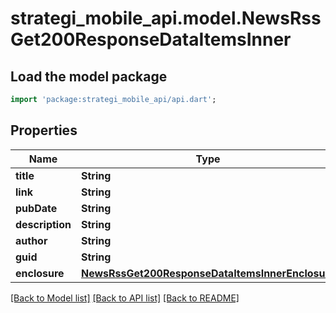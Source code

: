 # strategi_mobile_api.model.NewsRssGet200ResponseDataItemsInner

## Load the model package
```dart
import 'package:strategi_mobile_api/api.dart';
```

## Properties
Name | Type | Description | Notes
------------ | ------------- | ------------- | -------------
**title** | **String** |  | [optional] 
**link** | **String** |  | [optional] 
**pubDate** | **String** |  | [optional] 
**description** | **String** |  | [optional] 
**author** | **String** |  | [optional] 
**guid** | **String** |  | [optional] 
**enclosure** | [**NewsRssGet200ResponseDataItemsInnerEnclosure**](NewsRssGet200ResponseDataItemsInnerEnclosure.md) |  | [optional] 

[[Back to Model list]](../README.md#documentation-for-models) [[Back to API list]](../README.md#documentation-for-api-endpoints) [[Back to README]](../README.md)


